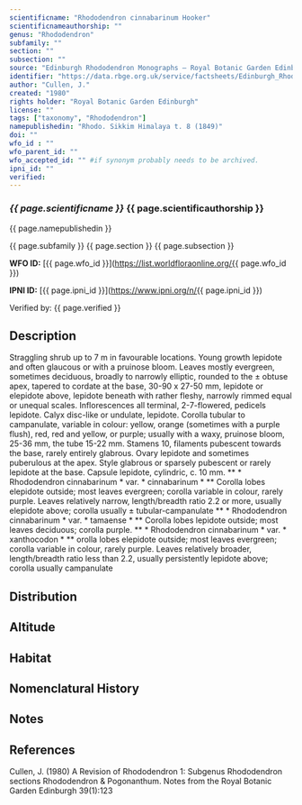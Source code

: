 ```yaml
---
scientificname: "Rhododendron cinnabarinum Hooker"
scientificnameauthorship: ""
genus: "Rhododendron"
subfamily: ""
section: ""
subsection: ""
source: "Edinburgh Rhododendron Monographs – Royal Botanic Garden Edinburgh"
identifier: "https://data.rbge.org.uk/service/factsheets/Edinburgh_Rhododendron_Monographs.xhtml"
author: "Cullen, J."
created: "1980"
rights holder: "Royal Botanic Garden Edinburgh"
license: ""
tags: ["taxonomy", "Rhododendron"]
namepublishedin: "Rhodo. Sikkim Himalaya t. 8 (1849)"
doi: ""
wfo_id : ""
wfo_parent_id: ""
wfo_accepted_id: "" #if synonym probably needs to be archived.                      
ipni_id: ""
verified:
---
```

### _{{ page.scientificname }}_ {{ page.scientificauthorship }}
 {{ page.namepublishedin }}

{{ page.subfamily }} {{ page.section }} {{ page.subsection }}

**WFO ID:** [{{ page.wfo_id }}](https://list.worldfloraonline.org/{{ page.wfo_id }})

**IPNI ID:** [{{ page.ipni_id }}](https://www.ipni.org/n/{{ page.ipni_id }})

Verified by: {{ page.verified }}



## Description
Straggling shrub up to 7 m in favourable locations. Young growth lepidote and often glaucous or with a pruinose bloom. Leaves mostly evergreen, sometimes deciduous, broadly to narrowly elliptic, rounded to the ± obtuse apex, tapered to cordate at the base, 30-90 x 27-50 mm, lepidote or elepidote above, lepidote beneath with rather fleshy, narrowly rimmed equal or unequal scales. Inflorescences all terminal, 2-7-flowered, pedicels lepidote. Calyx disc-like or undulate, lepidote. Corolla tubular to campanulate, variable in colour: yellow, orange (sometimes with a purple flush), red, red and yellow, or purple; usually with a waxy, pruinose bloom, 25-36 mm, the tube 15-22 mm. Stamens 10, filaments pubescent towards the base, rarely entirely glabrous. Ovary lepidote and sometimes puberulous at the apex. Style glabrous or sparsely pubescent or rarely lepidote at the base. Capsule lepidote, cylindric, c. 10 mm. ** * Rhododendron cinnabarinum * var. * cinnabarinum * ** Corolla lobes elepidote outside; most leaves evergreen; corolla variable in colour, rarely purple. Leaves relatively narrow, length/breadth ratio 2.2 or more, usually elepidote above; corolla usually ± tubular-campanulate ** * Rhododendron cinnabarinum * var. * tamaense * ** Corolla lobes lepidote outside; most leaves deciduous; corolla purple. ** * Rhododendron cinnabarinum * var. * xanthocodon * ** orolla lobes elepidote outside; most leaves evergreen; corolla variable in colour, rarely purple. Leaves relatively broader, length/breadth ratio less than 2.2, usually persistently lepidote above; corolla usually campanulate

## Distribution


## Altitude


## Habitat


## Nomenclatural History

                       
## Notes


## References

Cullen, J. (1980) A Revision of Rhododendron 1: Subgenus Rhododendron sections Rhododendron & Pogonanthum. Notes from the Royal Botanic Garden Edinburgh 39(1):123
